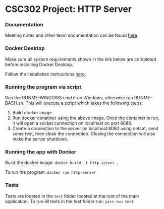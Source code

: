 # CSC302 Project: HTTP Server

### Documentation
Meeting notes and other team documentation can be found [here](https://iridescent-surfboard-2a5.notion.site/CSC302-d42d0b71c4e04369a2cfef3f5ea589db).

### Docker Desktop
Make sure all system requirements shown in the link below are completed before installing Docker Desktop.

Follow the installation instructions [here](https://docs.docker.com/get-docker/).

### Running the program via script
Run the RUNME-WINDOWS.cmd if on Windows, otherwise run RUNME-BASH.sh.
This will execute a script which takes the following steps:
1. Build docker image
2. Run docker conatiner using the above image. Once the container is run, it will open a socket connection on localhost on port 8080.
3. Create a connection to the server on localhost:8080 using netcat, send some text, then close the connection. Closing the connection will also make the server shutdown.

### Running the app with Docker
Build the docker image:
`docker build -t http-server .`

To run the program:
`docker run http-server`

### Tests
Tests are located in the `test` folder located at the root of the main application. To run all tests in the test folder run:
`yarn run test`

